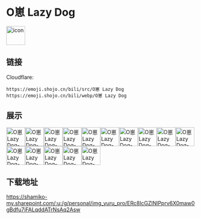 # O崽 Lazy Dog
<img src="https://emoji.shojo.cn/bili/src/O崽 Lazy Dog/icon.png" width="50" height="50" alt="icon">

## 链接
Cloudflare:
```
https://emoji.shojo.cn/bili/src/O崽 Lazy Dog
https://emoji.shojo.cn/bili/webp/O崽 Lazy Dog
```
## 展示
<img src="https://emoji.shojo.cn/bili/src/O崽 Lazy Dog/O崽 Lazy Dog-一键三连.png" width="50" height="50" alt="O崽 Lazy Dog-一键三连"><img src="https://emoji.shojo.cn/bili/src/O崽 Lazy Dog/O崽 Lazy Dog-dog.png" width="50" height="50" alt="O崽 Lazy Dog-dog"><img src="https://emoji.shojo.cn/bili/src/O崽 Lazy Dog/O崽 Lazy Dog-flower.png" width="50" height="50" alt="O崽 Lazy Dog-flower"><img src="https://emoji.shojo.cn/bili/src/O崽 Lazy Dog/O崽 Lazy Dog-funny.png" width="50" height="50" alt="O崽 Lazy Dog-funny"><img src="https://emoji.shojo.cn/bili/src/O崽 Lazy Dog/O崽 Lazy Dog-好想要.png" width="50" height="50" alt="O崽 Lazy Dog-好想要"><img src="https://emoji.shojo.cn/bili/src/O崽 Lazy Dog/O崽 Lazy Dog-wink.png" width="50" height="50" alt="O崽 Lazy Dog-wink"><img src="https://emoji.shojo.cn/bili/src/O崽 Lazy Dog/O崽 Lazy Dog-叉出去.png" width="50" height="50" alt="O崽 Lazy Dog-叉出去"><img src="https://emoji.shojo.cn/bili/src/O崽 Lazy Dog/O崽 Lazy Dog-高端.png" width="50" height="50" alt="O崽 Lazy Dog-高端"><img src="https://emoji.shojo.cn/bili/src/O崽 Lazy Dog/O崽 Lazy Dog-震撼.png" width="50" height="50" alt="O崽 Lazy Dog-震撼"><img src="https://emoji.shojo.cn/bili/src/O崽 Lazy Dog/O崽 Lazy Dog-修勾乖乖.png" width="50" height="50" alt="O崽 Lazy Dog-修勾乖乖"><img src="https://emoji.shojo.cn/bili/src/O崽 Lazy Dog/O崽 Lazy Dog-急哭了.png" width="50" height="50" alt="O崽 Lazy Dog-急哭了"><img src="https://emoji.shojo.cn/bili/src/O崽 Lazy Dog/O崽 Lazy Dog-请喝奶茶.png" width="50" height="50" alt="O崽 Lazy Dog-请喝奶茶"><img src="https://emoji.shojo.cn/bili/src/O崽 Lazy Dog/O崽 Lazy Dog-才艺展示.png" width="50" height="50" alt="O崽 Lazy Dog-才艺展示"><img src="https://emoji.shojo.cn/bili/src/O崽 Lazy Dog/O崽 Lazy Dog-好耶.png" width="50" height="50" alt="O崽 Lazy Dog-好耶"><img src="https://emoji.shojo.cn/bili/src/O崽 Lazy Dog/O崽 Lazy Dog-得瑟.png" width="50" height="50" alt="O崽 Lazy Dog-得瑟">

## 下载地址

https://shamiko-my.sharepoint.com/:u:/g/personal/img_yuru_pro/ERc8lcGZlNlPprv6X0maw0gBdfu7iFALqddATrNsAq2Asw